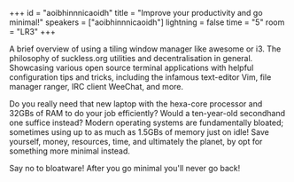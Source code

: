 +++
id = "aoibhinnnicaoidh"
title = "Improve your productivity and go minimal!"
speakers = ["aoibhinnnicaoidh"]
lightning = false
time = "5"
room = "LR3"
+++

A brief overview of using a tiling window manager like awesome or i3. The philosophy of suckless.org utilities and decentralisation in general. Showcasing various open source terminal applications with helpful configuration tips and tricks, including the infamous text-editor Vim, file manager ranger, IRC client WeeChat, and more.

Do you really need that new laptop with the hexa-core processor and 32GBs of RAM to do your job efficiently? Would a ten-year-old secondhand one suffice instead? Modern operating systems are fundamentally bloated; sometimes using up to as much as 1.5GBs of memory just on idle! Save yourself, money, resources, time, and ultimately the planet, by opt for something more minimal instead. 

Say no to bloatware!
After you go minimal you'll never go back!